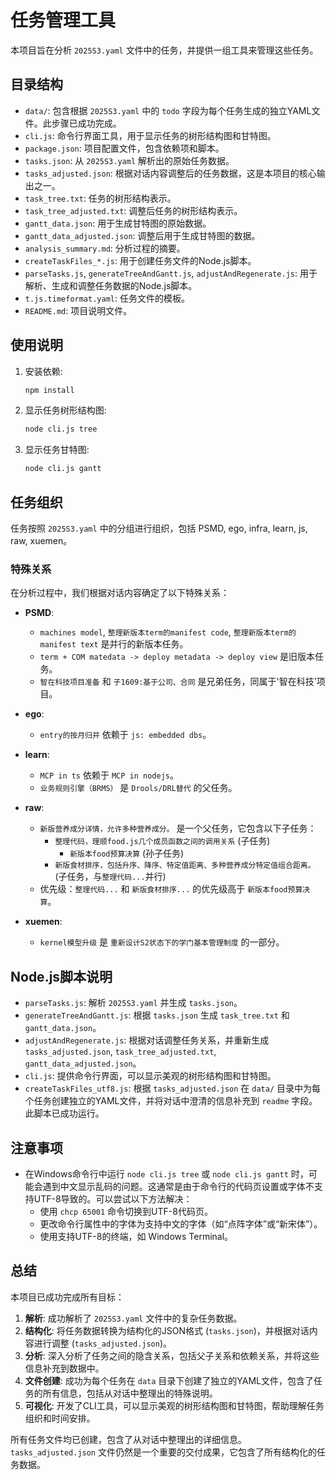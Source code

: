 # 任务管理工具

本项目旨在分析 `2025S3.yaml` 文件中的任务，并提供一组工具来管理这些任务。

## 目录结构

- `data/`: 包含根据 `2025S3.yaml` 中的 `todo` 字段为每个任务生成的独立YAML文件。此步骤已成功完成。
- `cli.js`: 命令行界面工具，用于显示任务的树形结构图和甘特图。
- `package.json`: 项目配置文件，包含依赖项和脚本。
- `tasks.json`: 从 `2025S3.yaml` 解析出的原始任务数据。
- `tasks_adjusted.json`: 根据对话内容调整后的任务数据，这是本项目的核心输出之一。
- `task_tree.txt`: 任务的树形结构表示。
- `task_tree_adjusted.txt`: 调整后任务的树形结构表示。
- `gantt_data.json`: 用于生成甘特图的原始数据。
- `gantt_data_adjusted.json`: 调整后用于生成甘特图的数据。
- `analysis_summary.md`: 分析过程的摘要。
- `createTaskFiles_*.js`: 用于创建任务文件的Node.js脚本。
- `parseTasks.js`, `generateTreeAndGantt.js`, `adjustAndRegenerate.js`: 用于解析、生成和调整任务数据的Node.js脚本。
- `t.js.timeformat.yaml`: 任务文件的模板。
- `README.md`: 项目说明文件。

## 使用说明

1. 安装依赖:
   ```bash
   npm install
   ```

2. 显示任务树形结构图:
   ```bash
   node cli.js tree
   ```

3. 显示任务甘特图:
   ```bash
   node cli.js gantt
   ```

## 任务组织

任务按照 `2025S3.yaml` 中的分组进行组织，包括 PSMD, ego, infra, learn, js, raw, xuemen。

### 特殊关系

在分析过程中，我们根据对话内容确定了以下特殊关系：

- **PSMD**:
  - `machines model`, `整理新版本term的manifest code`, `整理新版本term的manifest text` 是并行的新版本任务。
  - `term + COM matedata -> deploy metadata -> deploy view` 是旧版本任务。
  - `智在科技项目准备` 和 `子1609:基于公司、合同` 是兄弟任务，同属于'智在科技'项目。
  
- **ego**:
  - `entry的按月归并` 依赖于 `js: embedded dbs`。
  
- **learn**:
  - `MCP in ts` 依赖于 `MCP in nodejs`。
  - `业务规则引擎（BRMS）` 是 `Drools/DRL替代` 的父任务。
  
- **raw**:
  - `新版营养成分详情，允许多种营养成分。` 是一个父任务，它包含以下子任务：
    - `整理代码，理顺food.js几个成员函数之间的调用关系` (子任务)
      - `新版本food预算决算` (孙子任务)
    - `新版食材排序，包括升序、降序、特定值距离、多种营养成分特定值组合距离。` (子任务，与`整理代码...`并行)
  - 优先级：`整理代码...` 和 `新版食材排序...` 的优先级高于 `新版本food预算决算`。
  
- **xuemen**:
  - `kernel模型升级` 是 `重新设计S2状态下的学门基本管理制度` 的一部分。

## Node.js脚本说明

- `parseTasks.js`: 解析 `2025S3.yaml` 并生成 `tasks.json`。
- `generateTreeAndGantt.js`: 根据 `tasks.json` 生成 `task_tree.txt` 和 `gantt_data.json`。
- `adjustAndRegenerate.js`: 根据对话调整任务关系，并重新生成 `tasks_adjusted.json`, `task_tree_adjusted.txt`, `gantt_data_adjusted.json`。
- `cli.js`: 提供命令行界面，可以显示美观的树形结构图和甘特图。
- `createTaskFiles_utf8.js`: 根据 `tasks_adjusted.json` 在 `data/` 目录中为每个任务创建独立的YAML文件，并将对话中澄清的信息补充到 `readme` 字段。此脚本已成功运行。

## 注意事项

- 在Windows命令行中运行 `node cli.js tree` 或 `node cli.js gantt` 时，可能会遇到中文显示乱码的问题。这通常是由于命令行的代码页设置或字体不支持UTF-8导致的。可以尝试以下方法解决：
  - 使用 `chcp 65001` 命令切换到UTF-8代码页。
  - 更改命令行属性中的字体为支持中文的字体（如“点阵字体”或“新宋体”）。
  - 使用支持UTF-8的终端，如 Windows Terminal。

## 总结

本项目已成功完成所有目标：

1.  **解析**: 成功解析了 `2025S3.yaml` 文件中的复杂任务数据。
2.  **结构化**: 将任务数据转换为结构化的JSON格式 (`tasks.json`)，并根据对话内容进行调整 (`tasks_adjusted.json`)。
3.  **分析**: 深入分析了任务之间的隐含关系，包括父子关系和依赖关系，并将这些信息补充到数据中。
4.  **文件创建**: 成功为每个任务在 `data` 目录下创建了独立的YAML文件，包含了任务的所有信息，包括从对话中整理出的特殊说明。
5.  **可视化**: 开发了CLI工具，可以显示美观的树形结构图和甘特图，帮助理解任务组织和时间安排。

所有任务文件均已创建，包含了从对话中整理出的详细信息。`tasks_adjusted.json` 文件仍然是一个重要的交付成果，它包含了所有结构化的任务数据。